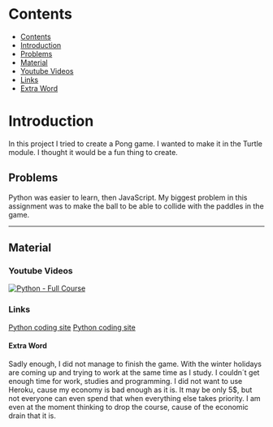  # Contents 
 
- [Contents](#contents)
- [Introduction](#introduction)
- [Problems](#problems)
- [Material](#material)
- [Youtube Videos](#youtube-videos)
- [Links](#Links)
- [Extra Word](#extra-word)

# Introduction

In this project I tried to create a Pong game. 
I wanted to make it in the Turtle module.
I thought it would be a fun thing to create.


## Problems 

Python was easier to learn, then JavaScript.
My biggest problem in this assignment was to make the ball to be able to collide with the paddles in the game.


***


## Material

### Youtube Videos

[![Python - Full Course](http://img.youtube.com/vi/XKHEtdqhLK8&t/0.jpg)](http://www.youtube.com/watch?v=XKHEtdqhLK8&t)

### Links

[Python coding site](https://replit.com/@PeterKarlsson2)
[Python coding site](https://replit.com/join/bxjoevpyas-peterkarlsson2)

#### Extra Word

Sadly enough, I did not manage to finish the game. 
With the winter holidays are coming up and trying to work at the same time as I study.
I couldn´t get enough time for work, studies and programming.
I did not want to use Heroku, cause my economy is bad enough as it is.
It may be only 5$, but not everyone can even spend that when everything else takes priority.
I am even at the moment thinking to drop the course, cause of the economic drain that it is.
